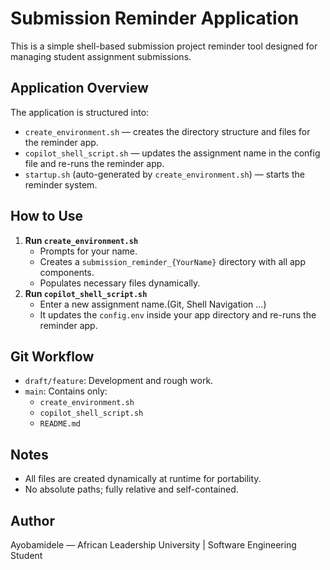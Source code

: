 # Submission Reminder Application

This is a simple shell-based submission project reminder tool designed for managing student assignment submissions.

## Application Overview

The application is structured into:
- `create_environment.sh` — creates the directory structure and files for the reminder app.
- `copilot_shell_script.sh` — updates the assignment name in the config file and re-runs the reminder app.
- `startup.sh` (auto-generated by `create_environment.sh`) — starts the reminder system.

##  How to Use
1. **Run `create_environment.sh`**
   - Prompts for your name.
   - Creates a `submission_reminder_{YourName}` directory with all app components.
   - Populates necessary files dynamically.
2. **Run `copilot_shell_script.sh`**
   - Enter a new assignment name.(Git, Shell Navigation ...)
   - It updates the `config.env` inside your app directory and re-runs the reminder app.

##  Git Workflow

- `draft/feature`: Development and rough work.
- `main`: Contains only:
  - `create_environment.sh`
  - `copilot_shell_script.sh`
  - `README.md`

##  Notes

- All files are created dynamically at runtime for portability.
- No absolute paths; fully relative and self-contained.

##  Author

Ayobamidele — African Leadership University | Software Engineering Student
